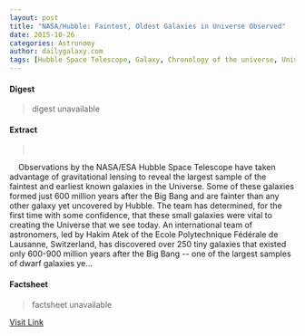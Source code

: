 ```yaml
---
layout: post
title: "NASA/Hubble: Faintest, Oldest Galaxies in Universe Observed"
date: 2015-10-26
categories: Astronomy
author: dailygalaxy.com
tags: [Hubble Space Telescope, Galaxy, Chronology of the universe, Universe, Big Bang, Reionization, Astronomy, Astronomical objects, Cosmology, Physical cosmology, Outer space, Physical sciences]
---
```



#### Digest
>digest unavailable

#### Extract
>         Observations by the NASA/ESA Hubble Space Telescope have taken advantage of gravitational lensing to reveal the largest sample of the faintest and earliest known galaxies in the Universe. Some of these galaxies formed just 600 million years after the Big Bang and are fainter than any other galaxy yet uncovered by Hubble. The team has determined, for the first time with some confidence, that these small galaxies were vital to creating the Universe that we see today. An international team of astronomers, led by Hakim Atek of the Ecole Polytechnique Fédérale de Lausanne, Switzerland, has discovered over 250 tiny galaxies that existed only 600-900 million years after the Big Bang -- one of the largest samples of dwarf galaxies ye...

#### Factsheet
>factsheet unavailable

[Visit Link](http://www.dailygalaxy.com/my_weblog/2015/10/-nasahubble-faintest-oldest-galaxies-in-universe-observed.html)


